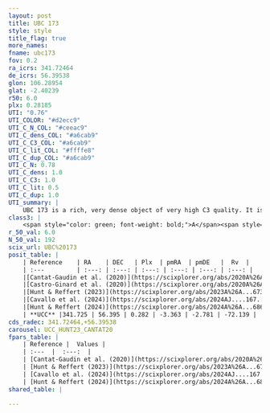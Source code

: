 ```yaml
---
layout: post
title: UBC 173
style: style
title_flag: true
more_names: 
fname: ubc173
fov: 0.2
ra_icrs: 341.72464
de_icrs: 56.39538
glon: 106.28954
glat: -2.40239
r50: 6.0
plx: 0.28185
UTI: "0.76"
UTI_COLOR: "#d2ecc9"
UTI_C_N_COL: "#ceeac9"
UTI_C_dens_COL: "#a6cab9"
UTI_C_C3_COL: "#a6cab9"
UTI_C_lit_COL: "#ffffe8"
UTI_C_dup_COL: "#a6cab9"
UTI_C_N: 0.78
UTI_C_dens: 1.0
UTI_C_C3: 1.0
UTI_C_lit: 0.5
UTI_C_dup: 1.0
UTI_summary: |
    UBC 173 is a rich, very dense object of very high C3 quality. It is moderately studied in the literature.
class3: |
    <span style="color: green; font-weight: bold;">A</span><span style="color: green; font-weight: bold;">A</span>
r_50_val: 6.0
N_50_val: 192
scix_url: UBC%20173
posit_table: |
    | Reference    | RA    | DEC   | Plx  | pmRA  | pmDE   |  Rv  |
    | :---         | :---: | :---: | :---: | :---: | :---: | :---: |
    |[Cantat-Gaudin et al. (2020)](https://scixplorer.org/abs/2020A%26A...640A...1C) | 341.704 | 56.408 | 0.265 | -3.405 | -2.739 | -- |
    |[Castro-Ginard et al. (2020)](https://scixplorer.org/abs/2020A%26A...635A..45C) | 341.695 | 56.453 | 0.269 | -3.437 | -2.735 | -- |
    |[Hunt & Reffert (2023)](https://scixplorer.org/abs/2023A%26A...673A.114H) | 341.707 | 56.404 | 0.291 | -3.446 | -2.789 | -81.341 |
    |[Cavallo et al. (2024)](https://scixplorer.org/abs/2024AJ....167...12C) | 341.718 | 56.414 | 0.291 | -- | -- | -- |
    |[Hunt & Reffert (2024)](https://scixplorer.org/abs/2024A%26A...686A..42H) | 341.707 | 56.404 | 0.291 | -3.446 | -2.789 | -81.341 |
    | **UCC** |341.725 | 56.395 | 0.282 | -3.363 | -2.781 | -72.139 | 
cds_radec: 341.72464,+56.39538
carousel: UCC_HUNT23_CANTAT20
fpars_table: |
    | Reference |  Values |
    | :---  |  :---:  |
    | [Cantat-Gaudin et al. (2020)](https://scixplorer.org/abs/2020A%26A...640A...1C) | `AVNN=1.55, DMNN=12.78, AgeNN=7.12` |
    | [Hunt & Reffert (2023)](https://scixplorer.org/abs/2023A%26A...673A.114H) | `AV50=1.882, diffAV50=1.952, MOD50=12.514, logAge50=7.597` |
    | [Cavallo et al. (2024)](https://scixplorer.org/abs/2024AJ....167...12C) | `AV50=1.8, dMod50=12.38, logAge50=7.84, [Fe/H]50=0.39` |
    | [Hunt & Reffert (2024)](https://scixplorer.org/abs/2024A%26A...686A..42H) | `MassJ=1813.17` |
shared_table: |
    
---
```

